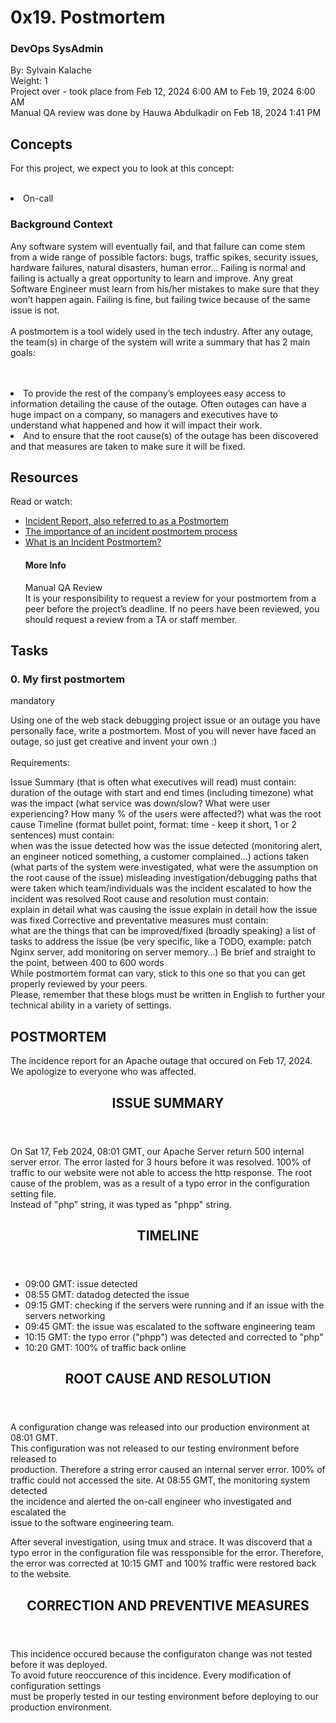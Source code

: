 # 0x19. Postmortem
### DevOps SysAdmin
 <p>By: Sylvain Kalache<br />
 Weight: 1<br />
 Project over - took place from Feb 12, 2024 6:00 AM to Feb 19, 2024 6:00 AM<br />
 Manual QA review was done by Hauwa Abdulkadir on Feb 18, 2024 1:41 PM<br />
</P>
<article>
<h2>Concepts</h2>
<p>For this project, we expect you to look at this concept:
<br /><br />
<li>On-call</li>
</article>
<article>
<h3>Background Context</h3>

<p>
Any software system will eventually fail, and that failure can come stem from a wide range of possible factors: bugs, traffic spikes, security issues, hardware failures, natural disasters, human error… Failing is normal and failing is actually a great opportunity to learn and improve. Any great Software Engineer must learn from his/her mistakes to make sure that they won’t happen again. Failing is fine, but failing twice because of the same issue is not.
<br /><br />
A postmortem is a tool widely used in the tech industry. After any outage, the team(s) in charge of the system will write a summary that has 2 main goals:<br />
<br /><br />
<li>To provide the rest of the company’s employees easy access to information detailing the cause of the outage. Often outages can have a huge impact on a company, so managers and executives have to understand what happened and how it will impact their work.</li>
<li>And to ensure that the root cause(s) of the outage has been discovered and that measures are taken to make sure it will be fixed.</li>
</p>
</article>
<article>
<h2>Resources</h2>
<p>Read or watch:
<ul>
<li><a href="https://sysadmincasts.com/episodes/20-how-to-write-an-incident-report-postmortem">Incident Report, also referred to as a Postmortem</a></li>
<li><a href="https://www.atlassian.com/incident-management/postmortem">The importance of an incident postmortem process</a></li>
<li><a href="https://www.pagerduty.com/resources/learn/incident-postmortem/">What is an Incident Postmortem?</a></li>
</p>
<article>
<h4>More Info</h4>
<p>
Manual QA Review<br />
It is your responsibility to request a review for your postmortem from a peer before the project’s deadline. If no peers have been reviewed, you should request a review from a TA or staff member.
</p>
</article>
</article>
<article>
<hgroup>
<h1> Tasks </h1>
<h3>0. My first postmortem</h3>
</hgroup>
<p>mandatory</p>

<p>
Using one of the web stack debugging project issue or an outage you have personally face, write a postmortem. Most of you will never have faced an outage, so just get creative and invent your own :)
<br />
<br />
Requirements:
<div>
Issue Summary (that is often what executives will read) must contain:
duration of the outage with start and end times (including timezone)
what was the impact (what service was down/slow? What were user experiencing? How many % of the users were affected?)
what was the root cause
Timeline (format bullet point, format: time - keep it short, 1 or 2 sentences) must contain:
</div>
<div>
when was the issue detected
how was the issue detected (monitoring alert, an engineer noticed something, a customer complained…)
actions taken (what parts of the system were investigated, what were the assumption on the root cause of the issue)
misleading investigation/debugging paths that were taken
which team/individuals was the incident escalated to
how the incident was resolved
Root cause and resolution must contain:
</div>
<div>
explain in detail what was causing the issue
explain in detail how the issue was fixed
Corrective and preventative measures must contain:
</div>
<div>
what are the things that can be improved/fixed (broadly speaking)
a list of tasks to address the issue (be very specific, like a TODO, example: patch Nginx server, add monitoring on server memory…)
Be brief and straight to the point, between 400 to 600 words
<br />
While postmortem format can vary, stick to this one so that you can get properly reviewed by your peers.
<br />
Please, remember that these blogs must be written in English to further your technical ability in a variety of settings.
</div>
</article>

<h2>POSTMORTEM</h2>
<p>
The incidence report for an Apache outage that occured on Feb 17, 2024.<br /> 
We apologize to everyone who was affected.<br />
</p>
<article>
  <header>
   <h2>ISSUE SUMMARY</h2>
  </header>
  <div>
	On Sat 17, Feb 2024, 08:01 GMT, our Apache Server return 500 internal<br />
 	server error. The error lasted for 3 hours before it was resolved. 100% of <br />
	traffic to our website were not able to access the http response. The root<br />
	cause of the problem, was as a result of a typo error in the configuration setting file.<br />
	Instead of "php" string, it was typed as "phpp" string. 
  </div>
</article>
<article>
  <header>
   <h2>TIMELINE</h2>
  </header>
  <div>
   <ul>
   <li>09:00 GMT: issue detected</li>
   <li>08:55 GMT: datadog detected the issue</li>
   <li>09:15 GMT: checking if the servers were running and if an issue with the servers networking</li>
   <li>09:45 GMT: the issue was escalated to the software engineering team</li>
   <li>10:15 GMT: the typo error ("phpp") was detected and corrected to "php"</li>
   <li>10:20 GMT: 100% of traffic back online</li>
   </ul>
  </div>
</article>
<article>
  <header>
   <h2>ROOT CAUSE AND RESOLUTION</h2>
  </header>
  <div>
   <p>A configuration change was released into our production environment at 08:01 GMT.<br />
        This configuration was not released to our testing environment before released to<br />
        production. Therefore a string error caused an internal server error. 100% of<br />
	traffic could not accessed the site. At 08:55 GMT, the monitoring system detected<br />
        the incidence and alerted the on-call engineer who investigated and escalated the<br />
	issue to the software engineering team.
   </p>
   <p>After several investigation, using tmux and strace. It was discoverd that a<br />
       typo error in the configuration file was ressponsible for the error. Therefore,<br />
       the error was corrected at 10:15 GMT and 100% traffic were restored back to the website.
   </p>
  </div>
</article>
<article>
  <header>
   <h2>CORRECTION AND PREVENTIVE MEASURES</h2>
  </header>
  <div>
	This incidence occured because the configuraton change was not tested before it was deployed.<br /> 
	To avoid future reoccurence of this incidence. Every modification of configuration settings<br />
	must be properly tested in our testing environment before deploying to our production environment.<br />
  </div>
</article>
